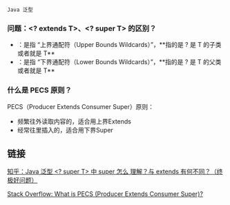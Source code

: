 `Java 泛型`

### 问题：<? extends T>、<? super T> 的区别？

- <? extends T>：是指 “上界通配符（Upper Bounds Wildcards）”，**指的是 ? 是 T 的子类或者就是 T**
- <? super T>：是指 “下界通配符（Lower Bounds Wildcards）”，**指的是 ? 是 T 的父类或者就是 T**

### 什么是 PECS 原则？

PECS（Producer Extends Consumer Super）原则：

- 频繁往外读取内容的，适合用上界Extends
- 经常往里插入的，适合用下界Super

## 链接

[知乎：Java 泛型 <? super T> 中 super 怎么 理解？与 extends 有何不同？（终极好问题）](https://www.zhihu.com/question/20400700/answer/117464182)

[Stack Overflow: What is PECS (Producer Extends Consumer Super)?](https://stackoverflow.com/questions/2723397/what-is-pecs-producer-extends-consumer-super)